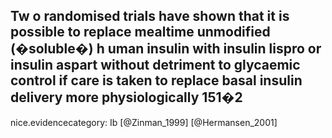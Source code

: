 Tw o randomised trials have shown that it is possible to replace mealtime unmodified (�soluble�) h uman insulin with insulin lispro or insulin aspart without detriment to glycaemic control if care is taken to replace basal insulin delivery more physiologically 151�2
---
 nice.evidencecategory: Ib
[@Zinman_1999]
[@Hermansen_2001]
